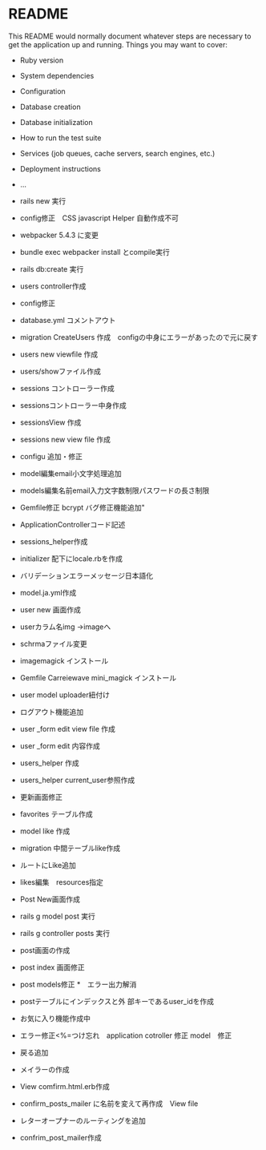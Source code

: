 # README

This README would normally document whatever steps are necessary to get the
application up and running.
Things you may want to cover:

* Ruby version

* System dependencies

* Configuration

* Database creation

* Database initialization

* How to run the test suite

* Services (job queues, cache servers, search engines, etc.)

* Deployment instructions

* ...
* rails new 実行
* config修正　CSS javascript Helper 自動作成不可
* webpacker 5.4.3 に変更
* bundle exec webpacker install とcompile実行
* rails db:create 実行
* users controller作成
* config修正
* database.yml コメントアウト
* migration CreateUsers 作成　configの中身にエラーがあったので元に戻す
* users new viewfile 作成
* users/showファイル作成
* sessions コントローラー作成
* sessionsコントローラー中身作成
* sessionsView 作成
* sessions new view file 作成
* configu 追加・修正
* model編集email小文字処理追加
* models編集名前email入力文字数制限パスワードの長さ制限
* Gemfile修正 bcrypt バグ修正機能追加"
* ApplicationControllerコード記述
* sessions_helper作成
* initializer 配下にlocale.rbを作成
* バリデーションエラーメッセージ日本語化
* model.ja.yml作成
* user new 画面作成
* userカラム名img →imageへ
* schrmaファイル変更
* imagemagick  インストール
* Gemfile Carreiewave mini_magick インストール
* user model uploader紐付け
* ログアウト機能追加
* user _form edit view file 作成
* user _form edit 内容作成
* users_helper 作成
* users_helper current_user参照作成
* 更新画面修正
* favorites テーブル作成
* model like 作成
* migration 中間テーブルlike作成
* ルートにLike追加
* likes編集　resources指定
* Post New画面作成
* rails g model post 実行
* rails g controller posts 実行
* post画面の作成
* post index 画面修正
* post models修正
*　エラー出力解消
*  postテーブルにインデックスと外 部キーであるuser_idを作成
*  お気に入り機能作成中
*  エラー修正<%=つけ忘れ　application cotroller 修正 model　修正
*  戻る追加
* メイラーの作成
* View comfirm.html.erb作成
* confirm_posts_mailer に名前を変えて再作成　View file
* レターオープナーのルーティングを追加
* confrim_post_mailer作成
